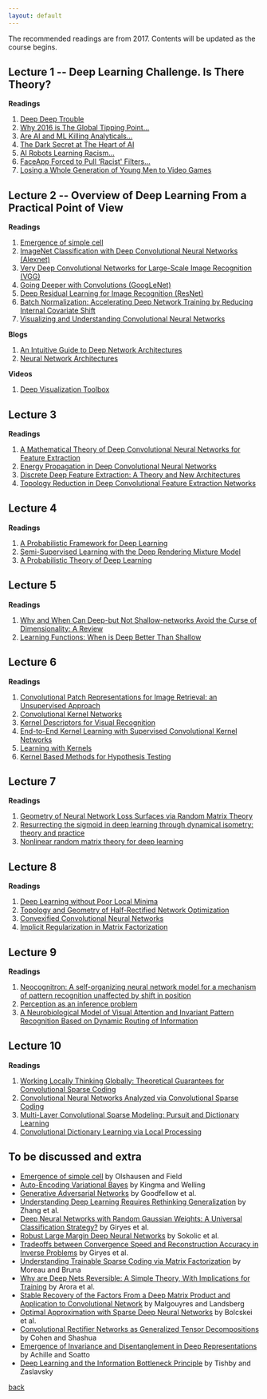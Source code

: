 ```yaml
---
layout: default
---
```


The recommended readings are from 2017. Contents will be updated as the course begins.

## Lecture 1 -- Deep Learning Challenge. Is There Theory?
<strong>Readings</strong>  
<ol>
    <li>
    <a href="https://sinews.siam.org/Details-Page/deep-deep-trouble"> Deep Deep Trouble </a>
    </li>
	<li>
    <a href="https://www.tune.com/blog/global-mobile-why-2016-is-the-global-tipping-point-for-the-mobile-economy/"> Why 2016 is The Global Tipping Point... </a>
    </li>
	<li>
    <a href="http://www.digitalistmag.com/digital-economy/2017/07/19/ai-machine-learning-killing-analytics-as-we-know-it-05223779"> Are AI and ML Killing Analyticals... </a>
    </li>
	<li>
    <a href="https://www.technologyreview.com/s/604087/the-dark-secret-at-the-heart-of-ai/"> The Dark Secret at The Heart of AI </a>
    </li>
	<li>
    <a href="http://www.independent.co.uk/life-style/gadgets-and-tech/news/ai-robots-artificial-intelligence-racism-sexism-prejudice-bias-language-learn-from-humans-a7683161.html"> AI Robots Learning Racism... </a>
    </li>
	<li>
    <a href="https://www.theguardian.com/technology/2017/aug/10/faceapp-forced-to-pull-racist-filters-digital-blackface"> FaceApp Forced to Pull ‘Racist' Filters... </a>
    </li>
	<li>
    <a href="http://nypost.com/2017/07/08/were-losing-a-whole-generation-of-young-men-to-video-games/"> Losing a Whole Generation of Young Men to Video Games </a>
    </li>
</ol>

## Lecture 2 -- Overview of Deep Learning From a Practical Point of View 
<strong>Readings</strong>  
<ol>
	<li>
    <a href="https://courses.cs.washington.edu/courses/cse528/11sp/Olshausen-nature-paper.pdf"> Emergence of simple cell </a>
    </li>
    <li>
    <a href="https://papers.nips.cc/paper/4824-imagenet-classification-with-deep-convolutional-neural-networks.pdf"> ImageNet Classification with Deep Convolutional Neural Networks (Alexnet) </a>
    </li>
	<li>
    <a href="https://arxiv.org/abs/1409.1556"> Very Deep Convolutional Networks for Large-Scale Image Recognition (VGG) </a>
    </li>
	<li>
    <a href="https://arxiv.org/pdf/1409.4842.pdf"> Going Deeper with Convolutions (GoogLeNet) </a>
    </li>
	<li>
    <a href="https://arxiv.org/abs/1512.03385"> Deep Residual Learning for Image Recognition (ResNet) </a>
    </li>
	<li>
    <a href="https://arxiv.org/pdf/1502.03167.pdf"> Batch Normalization: Accelerating Deep Network Training by Reducing Internal Covariate Shift </a>
    </li>
	<li>
    <a href="https://www.cs.nyu.edu/~fergus/papers/zeilerECCV2014.pdf"> Visualizing and Understanding Convolutional Neural Networks </a>
    </li>
</ol>
<strong>Blogs</strong>  
<ol>
    <li>
    <a href="https://medium.com/towards-data-science/an-intuitive-guide-to-deep-network-architectures-65fdc477db41"> An Intuitive Guide to Deep Network Architectures </a>
    </li>
	<li>
    <a href="https://medium.com/towards-data-science/neural-network-architectures-156e5bad51ba"> Neural Network Architectures </a>
    </li>
</ol>
<strong>Videos</strong>  
<ol>
    <li>
    <a href="https://www.youtube.com/watch?v=AgkfIQ4IGaM&t=99s"> Deep Visualization Toolbox </a>
    </li>
</ol>

## Lecture 3
<strong>Readings</strong>  
<ol>
    <li>
    <a href="https://www.nari.ee.ethz.ch/commth//pubs/files/deep-2016.pdf"> A Mathematical Theory of Deep Convolutional Neural Networks for Feature Extraction </a>
    </li>
    <li>
    <a href="https://www.nari.ee.ethz.ch/commth//pubs/files/Energy2017.pdf"> Energy Propagation in Deep Convolutional Neural Networks </a>
    </li>
	<li>
	<a href="https://www.nari.ee.ethz.ch/commth//pubs/files/ICML2016.pdf"> Discrete Deep Feature Extraction: A Theory and New Architectures </a>
	</li>
    <li>
    <a href="https://www.nari.ee.ethz.ch/commth//pubs/files/SPIE2017.pdf"> Topology Reduction in Deep Convolutional Feature Extraction Networks </a>
    </li>
</ol>

## Lecture 4
<strong>Readings</strong>  
<ol>
	<li>
    <a href="https://ankitbpatel715.files.wordpress.com/2017/10/nips2016_todl_v1.pdf"> A Probabilistic Framework for Deep Learning </a>
    </li>
	<li>
    <a href="https://ankitbpatel715.files.wordpress.com/2016/12/todl_semi_supervised_learning_drmm_arxiv_v0.pdf"> Semi-Supervised Learning with the Deep Rendering Mixture Model </a>
    </li>
    <li>
    <a href="https://arxiv.org/abs/1504.00641"> A Probabilistic Theory of Deep Learning </a>
    </li>
</ol>

## Lecture 5
<strong>Readings</strong>  
<ol>
	<li>
	<a href="http://cbmm.mit.edu/sites/default/files/publications/CBMM-Memo-058v5.pdf"> Why and When Can Deep-but Not Shallow-networks Avoid the Curse of Dimensionality: A Review </a>
	</li>
	<li>
	<a href="https://arxiv.org/abs/1603.00988"> Learning Functions: When is Deep Better Than Shallow </a>
	</li>
</ol>

## Lecture 6
<strong>Readings</strong>  
<ol>
    <li>
    <a href="https://arxiv.org/pdf/1603.00438.pdf"> Convolutional Patch Representations for Image Retrieval: an Unsupervised Approach </a>
    </li>
    <li>
    <a href="https://papers.nips.cc/paper/5348-convolutional-kernel-networks.pdf"> Convolutional Kernel Networks </a>
    </li>
    <li>
    <a href="https://papers.nips.cc/paper/4147-kernel-descriptors-for-visual-recognition.pdf"> Kernel Descriptors for Visual Recognition </a>
    </li>
    <li>
    <a href="https://arxiv.org/pdf/1605.06265.pdf"> End-to-End Kernel Learning with Supervised Convolutional Kernel Networks </a>
    </li>
    <li>
    <a href="https://mitpress.mit.edu/books/learning-kernels"> Learning with Kernels </a>
    </li>
    <li>
    <a href="http://www.harchaoui.eu/zaid/publications/hbm_2013_kertest_ieeespm.pdf"> Kernel Based Methods for Hypothesis Testing </a>
    </li>
</ol>

## Lecture 7
<strong>Readings</strong>  
<ol>
	
<li>
<a href="http://www.pennington.ml/papers/geometry_nns.pdf"> Geometry of Neural Network Loss Surfaces via Random Matrix Theory </a>
</li>

<li>
<a href="http://www.pennington.ml/papers/resurrecting_sigmoid.pdf">Resurrecting the sigmoid in deep learning through dynamical isometry: theory and practice</a>
</li>

<li>
<a href="http://www.pennington.ml/papers/nonlinear_rmt.pdf"> Nonlinear random matrix theory for deep learning </a>
</li>


</ol>


## Lecture 8
<strong>Readings</strong>  
<ol>

<li>
<a href="http://papers.nips.cc/paper/6111-deep-learning-without-poor-local-minima"> Deep Learning without Poor Local Minima </a>
</li>
<li>
<a href="https://arxiv.org/abs/1611.01540"> Topology and Geometry of Half-Rectified Network Optimization </a>
</li> 
<li>
<a href="https://arxiv.org/abs/1609.01000"> Convexified Convolutional Neural Networks </a>
</li> 
<li>
<a href="https://arxiv.org/pdf/1705.09280.pdf"> Implicit Regularization in Matrix Factorization </a>
</li> 

</ol>

## Lecture 9
<strong>Readings</strong>  
<ol>
    <li>
    <a href="http://redwood.berkeley.edu/bruno/public/papers/Fukushima1980.pdf">Neocognitron: A self-organizing neural network model for a mechanism of pattern recognition unaffected by shift in position</a>
    </li>
    <li>
    <a href="http://redwood.berkeley.edu/bruno/papers/perception-as-inference.pdf">Perception as an inference problem</a>
    </li>
    <li>
    <a href="http://redwood.berkeley.edu/bruno/papers/jneurosci93.pdf">A Neurobiological Model of Visual Attention and Invariant Pattern Recognition Based on Dynamic Routing of Information</a>
    </li>
</ol>

## Lecture 10
<strong>Readings</strong>  
<ol>
	<li>
    <a href="https://arxiv.org/pdf/1707.06066.pdf"> Working Locally Thinking Globally: Theoretical Guarantees for Convolutional Sparse Coding </a>
    </li>
	<li>
    <a href="https://arxiv.org/pdf/1607.08194.pdf"> Convolutional Neural Networks Analyzed via Convolutional Sparse Coding </a>
    </li>
	<li>
    <a href="https://arxiv.org/pdf/1708.08705.pdf"> Multi-Layer Convolutional Sparse Modeling: Pursuit and Dictionary Learning </a>
    </li>
	<li>
    <a href="https://arxiv.org/pdf/1705.03239.pdf"> Convolutional Dictionary Learning via Local Processing </a>
    </li>
</ol>

## To be discussed and extra
- [Emergence of simple cell](https://courses.cs.washington.edu/courses/cse528/11sp/Olshausen-nature-paper.pdf) by Olshausen and Field
- [Auto-Encoding Variational Bayes](https://arxiv.org/abs/1312.6114) by Kingma and Welling
- [Generative Adversarial Networks](https://arxiv.org/abs/1406.2661) by Goodfellow et al.
- [Understanding Deep Learning Requires Rethinking Generalization](https://arxiv.org/abs/1611.03530) by Zhang et al.
- [Deep Neural Networks with Random Gaussian Weights: A Universal Classification Strategy?](https://arxiv.org/abs/1504.08291) by Giryes et al.
- [Robust Large Margin Deep Neural Networks](https://arxiv.org/abs/1605.08254) by Sokolic et al.
- [Tradeoffs between Convergence Speed and Reconstruction Accuracy in Inverse Problems](https://arxiv.org/abs/1605.09232) by Giryes et al.
- [Understanding Trainable Sparse Coding via Matrix Factorization](https://arxiv.org/pdf/1609.00285.pdf) by Moreau and Bruna
- [Why are Deep Nets Reversible: A Simple Theory, With Implications for Training](https://arxiv.org/pdf/1511.05653.pdf) by Arora et al.
- [Stable Recovery of the Factors From a Deep Matrix Product and Application to Convolutional Network](https://arxiv.org/abs/1703.08044) by Malgouyres and Landsberg
- [Optimal Approximation with Sparse Deep Neural Networks](https://www.nari.ee.ethz.ch/commth//pubs/files/deep-approx-17.pdf) by Bolcskei et al.
- [Convolutional Rectifier Networks as Generalized Tensor Decompositions](https://arxiv.org/abs/1603.00162) by Cohen and Shashua
- [Emergence of Invariance and Disentanglement in Deep Representations](https://arxiv.org/pdf/1706.01350.pdf) by Achille and Soatto
- [Deep Learning and the Information Bottleneck Principle](https://arxiv.org/pdf/1503.02406.pdf) by Tishby and Zaslavsky

[back](./)
